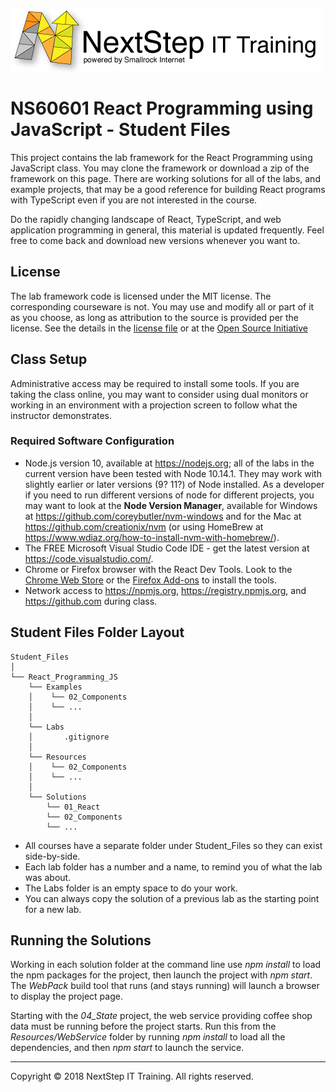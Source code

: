 ![](../_Common/images/nsbanner.png?raw=true)

# NS60601 React Programming using JavaScript - Student Files

This project contains the lab framework for the React Programming using JavaScript class.
You may clone the framework or download a zip of the framework on this page.
There are working solutions for all of the labs, and example projects, that may be a good reference for building React programs
with TypeScript even if you are not interested in the course.

Do the rapidly changing landscape of React, TypeScript, and web application programming in general, this material is updated frequently.
Feel free to come back and download new versions whenever you want to.

## License

The lab framework code is licensed under the MIT license. The corresponding courseware is not. You may use and modify all or part of it as you choose, as long as attribution to the source is provided per the license. See the details in the [license file](./LICENSE.md) or at the [Open Source Initiative](https://opensource.org/licenses/MIT)

## Class Setup

Administrative access may be required to install some tools. If you are taking the class online, you may want to consider using dual
monitors or working in an environment with a projection screen to follow what the instructor demonstrates.

### Required Software Configuration

* Node.js version 10, available at https://nodejs.org; all of the labs in the current version have been tested with Node 10.14.1. They may work with slightly earlier or later versions (9? 11?) of Node installed. As a developer if you need to run different versions of node for different projects, you may want to look at the **Node Version Manager**, available for Windows at https://github.com/coreybutler/nvm-windows and for the Mac at https://github.com/creationix/nvm (or using HomeBrew at https://www.wdiaz.org/how-to-install-nvm-with-homebrew/).
* The FREE Microsoft Visual Studio Code IDE - get the latest version at https://code.visualstudio.com/.
* Chrome or Firefox browser with the React Dev Tools. Look to the [Chrome Web Store](https://chrome.google.com/webstore/detail/react-developer-tools/fmkadmapgofadopljbjfkapdkoienihi?hl=en) or the [Firefox Add-ons](https://addons.mozilla.org/en-US/firefox/addon/react-devtools/) to install the tools.
* Network access to https://npmjs.org, https://registry.npmjs.org, and https://github.com during class.

## Student Files Folder Layout

```
Student_Files
│
└── React_Programming_JS
    └── Examples
    │    └── 02_Components
    │    └── ...
    │ 
    └── Labs
    │       .gitignore
    │ 
    └── Resources
    │    └── 02_Components
    │    └── ...
    │ 
    └── Solutions
        └── 01_React
        └── 02_Components
        └── ...
```

* All courses have a separate folder under Student_Files so they can exist side-by-side.
* Each lab folder has a number and a name, to remind you of what the lab was about.
* The Labs folder is an empty space to do your work.
* You can always copy the solution of a previous lab as the starting point for a new lab.

## Running the Solutions

Working in each solution folder at the command line use *npm install* to load the npm packages for the project, then launch the project
with *npm start*. The *WebPack* build tool that runs (and stays running) will launch a browser to display the project page.

Starting with the *04_State* project, the web service providing coffee shop data must be running before the project starts.
Run this from the *Resources/WebService* folder by running *npm install* to load all the dependencies, and then *npm start* to launch
the service.

<hr>
Copyright © 2018 NextStep IT Training. All rights reserved.